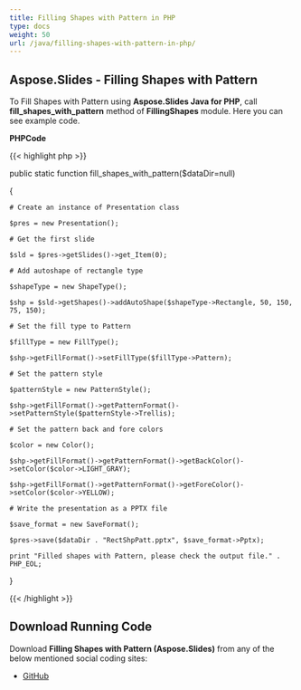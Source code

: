 ```yaml
---
title: Filling Shapes with Pattern in PHP
type: docs
weight: 50
url: /java/filling-shapes-with-pattern-in-php/
---
```


## **Aspose.Slides - Filling Shapes with Pattern**
To Fill Shapes with Pattern using **Aspose.Slides Java for PHP**, call **fill_shapes_with_pattern** method of **FillingShapes** module. Here you can see example code.

**PHPCode**

{{< highlight php >}}

 public static function fill_shapes_with_pattern($dataDir=null)

{

    # Create an instance of Presentation class

    $pres = new Presentation();

    # Get the first slide

    $sld = $pres->getSlides()->get_Item(0);

    # Add autoshape of rectangle type

    $shapeType = new ShapeType();

    $shp = $sld->getShapes()->addAutoShape($shapeType->Rectangle, 50, 150, 75, 150);

    # Set the fill type to Pattern

    $fillType = new FillType();

    $shp->getFillFormat()->setFillType($fillType->Pattern);

    # Set the pattern style

    $patternStyle = new PatternStyle();

    $shp->getFillFormat()->getPatternFormat()->setPatternStyle($patternStyle->Trellis);

    # Set the pattern back and fore colors

    $color = new Color();

    $shp->getFillFormat()->getPatternFormat()->getBackColor()->setColor($color->LIGHT_GRAY);

    $shp->getFillFormat()->getPatternFormat()->getForeColor()->setColor($color->YELLOW);

    # Write the presentation as a PPTX file

    $save_format = new SaveFormat();

    $pres->save($dataDir . "RectShpPatt.pptx", $save_format->Pptx);

    print "Filled shapes with Pattern, please check the output file." . PHP_EOL;

}

{{< /highlight >}}
## **Download Running Code**
Download **Filling Shapes with Pattern (Aspose.Slides)** from any of the below mentioned social coding sites:

- [GitHub](https://github.com/aspose-slides/Aspose.Slides-for-Java/blob/master/Plugins/Aspose_Slides_Java_for_PHP/src/aspose/slides/WorkingWithShapes/FillingShapes.php)
